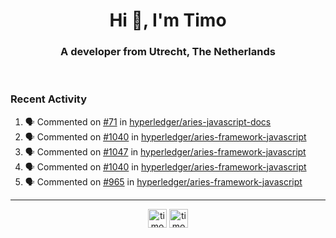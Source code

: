 <h1 align="center">Hi 👋, I'm Timo</h1>
<h3 align="center">A developer from Utrecht, The Netherlands</h3>
<br/>
<!-- https://github.com/rahuldkjain/github-profile-readme-generator --!>

<!--  <p align="left"><img src="https://github-readme-stats.vercel.app/api?username=timoglastra&show_icons=true&count_private=true&" alt="timoglastra" /></p> --!>

<!--
Github language stats
<p align="left"><img src="https://github-readme-stats.vercel.app/api/top-langs/?username=timoglastra&layout=compact" alt="timoglastra" /><p>
-->

<!-- Codestats language stats -->
<!-- <p align="left"><img src="https://codestats-readme.vercel.app/api/top-langs/?username=timoglastra&layout=compact&language_count=12" alt="timoglastra" /><p>    --!>
  
<h3>Recent Activity</h3>

<!--START_SECTION:activity-->
1. 🗣 Commented on [#71](https://github.com/hyperledger/aries-javascript-docs/issues/71) in [hyperledger/aries-javascript-docs](https://github.com/hyperledger/aries-javascript-docs)
2. 🗣 Commented on [#1040](https://github.com/hyperledger/aries-framework-javascript/issues/1040) in [hyperledger/aries-framework-javascript](https://github.com/hyperledger/aries-framework-javascript)
3. 🗣 Commented on [#1047](https://github.com/hyperledger/aries-framework-javascript/issues/1047) in [hyperledger/aries-framework-javascript](https://github.com/hyperledger/aries-framework-javascript)
4. 🗣 Commented on [#1040](https://github.com/hyperledger/aries-framework-javascript/issues/1040) in [hyperledger/aries-framework-javascript](https://github.com/hyperledger/aries-framework-javascript)
5. 🗣 Commented on [#965](https://github.com/hyperledger/aries-framework-javascript/issues/965) in [hyperledger/aries-framework-javascript](https://github.com/hyperledger/aries-framework-javascript)
<!--END_SECTION:activity-->

---

<p align="center">
<a href="https://twitter.com/timoglastra" target="blank"><img align="center" src="https://cdn.jsdelivr.net/npm/simple-icons@3.0.1/icons/twitter.svg" alt="timoglastra" height="30" width="30" /></a>
<a href="https://linkedin.com/in/timoglastra" target="blank"><img align="center" src="https://cdn.jsdelivr.net/npm/simple-icons@3.0.1/icons/linkedin.svg" alt="timoglastra" height="30" width="30" /></a>
</p>




